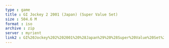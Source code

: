```yaml
---
type : game
title : GI Jockey 2 2001 (Japan) (Super Value Set)
size : 504.6 M
format : iso
archive : zip
server : myrient
link2 : GI%20Jockey%202%202001%20%28Japan%29%20%28Super%20Value%20Set%29
---
```

